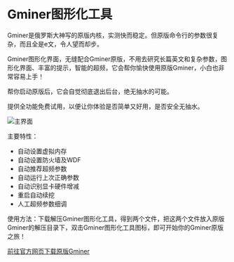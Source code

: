 # Gminer图形化工具

Gminer是俄罗斯大神写的原版内核，实测快而稳定。但原版命令行的参数很复杂，而且全是e文，令人望而却步。

Gminer图形化界面，无缝配合Gminer原版，不用去研究长篇英文和复杂参数，图形化界面、丰富的提示，智能的超频，它会帮你愉快使用原版Gminer，小白也非常容易上手！

帮你启动原版后，它会自觉彻底退出后台，绝无抽水的可能。

提供全功能免费试用，以便让你体验是否简单又好用，是否安全无抽水。

![主界面](https://github.com/MagicXC/GminerUITool/blob/main/mainUI.png)

主要特性：
* 自动设置虚拟内存
* 自动设置防火墙及WDF
* 自动推荐超频参数
* 自动运行上次正确参数
* 自动识别显卡硬件增减
* 重启自动续挖
* 人工超频参数细调

使用方法：下载解压Gminer图形化工具，得到两个文件，把这两个文件放入原版Gminer的解压目录下，双击Gminer图形化工具图标，即可开始你的Gminer原版之旅！

[前往官方网页下载原版Gminer](https://github.com/develsoftware/GMinerRelease/releases)
